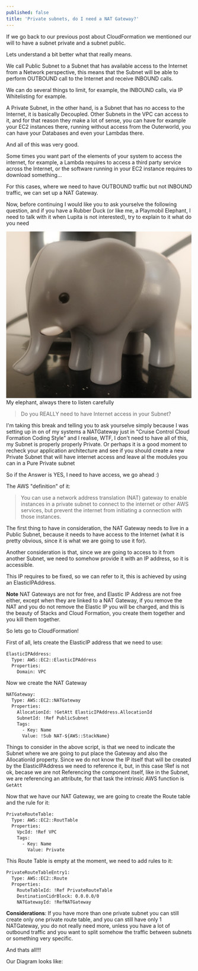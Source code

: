 ```yaml
---
published: false
title: 'Private subnets, do I need a NAT Gateway?'
---
```

If we go back to our previous post about CloudFormation we mentioned our will to have a subnet private and a subnet public.

Lets understand a bit better what that really means.

We call Public Subnet to a Subnet that has available access to the Internet from a Network perspective, this means that the Subnet will be able to perform OUTBOUND call to the Internet and receive INBOUND calls.

We can do several things to limit, for example, the INBOUND calls, via IP Whitelisting for example.

A Private Subnet, in the other hand, is a Subnet that has no access to the Internet, it is basically Decoupled. Other Subnets in the VPC can access to it, and for that reason they make a lot of sense, you can have for example your EC2 instances there, running without access from the Outerworld, you can have your Databases and even your Lambdas there.

And all of this was very good.

Some times you want part of the elements of your system to access the internet, for example, a Lambda requires to access a third party service across the Internet, or the software running in your EC2 instance requires to download something...

For this cases, where we need to have OUTBOUND traffic but not INBOUND traffic, we can set up a NAT Gateway.

Now, before continuing I would like you to ask yourselve the following question, and if you have a Rubber Duck (or like me, a Playmobil Elephant, I need to talk with it when Lupita is not interested), try to explain to it what do you need

![elephant](/images/elephant.jpeg)
My elephant, always there to listen carefully

> Do you REALLY need to have Internet access in your Subnet?

I'm taking this break and telling you to ask yourselve simply because I was setting up in on of my systems a NATGateway just in "Cruise Control Cloud Formation Coding Style" and I realise, WTF, I don't need to have all of this, my Subnet is properly properly Private. Or perhaps it is a good moment to recheck your application architecture and see if you should create a new Private Subnet that will have internet access and leave al the modules you can in a Pure Private subnet 

So if the Answer is YES, I need to have access, we go ahead :)

The AWS "definition" of it:

> You can use a network address translation (NAT) gateway to enable instances in a private subnet to connect to the internet or other AWS services, but prevent the internet from initiating a connection with those instances. 

The first thing to have in consideration, the NAT Gateway needs to live in a Public Subnet, because it needs to have access to the Internet (what it is pretty obvious, since it is what we are going to use it for).

Another consideration is that, since we are going to access to it from another Subnet, we need to somehow provide it with an IP address, so it is accessible.

This IP requires to be fixed, so we can refer to it, this is achieved by using an ElasticIPAddress.

**Note** NAT Gateways are not for free, and Elastic IP Address are not free either, except when they are linked to a NAT Gateway, if you remove the NAT and you do not remove the Elastic IP you will be charged, and this is the beauty of Stacks and Cloud Formation, you create them together and you kill them together.

So lets go to CloudFormation!

First of all, lets create the ElasticIP address that we need to use:
```
ElasticIPAddress:
  Type: AWS::EC2::ElasticIPAddress
  Properties:
    Domain: VPC
```

Now we create the NAT Gateway
```
NATGateway:
  Type: AWS::EC2::NATGateway
  Properties:
    AllocationId: !GetAtt ElasticIPAddress.AllocationId
    SubnetId: !Ref PublicSubnet
    Tags:
      - Key: Name
      Value: !Sub NAT-${AWS::StackName}
```

Things to consider in the above script, is that we need to indicate the Subnet where we are going to put place the Gateway and also the AllocationId property. Since we do not know the IP itself that will be created by the ElasticIPAddress we need to reference it, but, in this case !Ref is not ok, becase we are not Referencing the component itself, like in the Subnet, we are referencing an attribute, for that task the intrinsic AWS function is `GetAtt`

Now that we have our NAT Gateway, we are going to create the Route table and the rule for it:
```
PrivateRouteTable:
  Type: AWS::EC2::RoutTable
  Properties:
    VpcId: !Ref VPC
    Tags:
      - Key: Name
        Value: Private
```

This Route Table is empty at the moment, we need to add rules to it:
```
PrivateRouteTableEntry1:
  Type: AWS::EC2::Route
  Properties:
    RouteTableId: !Ref PrivateRouteTable
    DestinationCidrBlock: 0.0.0.0/0
    NATGatewayId: !RefNATGateway
```

**Considerations**: If you have more than one private subnet you can still create only one private route table, and you can still have only 1 NATGateway, you do not really need more, unless you have a lot of outbound traffic and you want to split somehow the traffic between subnets or something very specific.


And thats all!!!

Our Diagram looks like:

